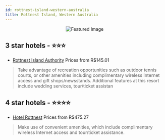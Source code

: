 ```yaml
---
id: rottnest-island-western-australia
title: Rottnest Island, Western Australia
---
```


<center><img src="https://i.travelapi.com/hotels/10000000/9080000/9072700/9072660/2378e860_z.jpg" alt="Featured Image" /></center>


##  3 star hotels - ⭐️⭐️⭐️

-    [Rottnest Island Authority](https://us.hurb.com/hotels/rottnest-island/rottnest-island-authority-JNP-JP078270?cmp=18055) Prices from R$145.01
   > Take advantage of recreation opportunities such as outdoor tennis courts, or other amenities including complimentary wireless Internet access and gift shops/newsstands. Additional features at this resort include wedding services, tour/ticket assistan

##  4 star hotels - ⭐️⭐️⭐️⭐️

-    [Hotel Rottnest](https://us.hurb.com/hotels/rottnest-island/hotel-rottnest-JNP-JP418033?cmp=18055) Prices from R$475.27
   > Make use of convenient amenities, which include complimentary wireless Internet access and tour/ticket assistance.
